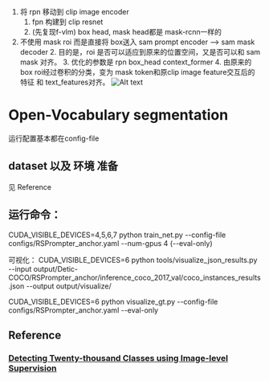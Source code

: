 <!-- Stage1: 
    train RPN in base classes
    (test rpn recall first)
Stage2:
    change contextformer -->

1. 将 rpn 移动到 clip image encoder
    1. fpn 构建到 clip resnet
    2. (先复现f-vlm) box head, mask head都是 mask-rcnn一样的
2. 不使用 mask roi 而是直接将 box送入 sam prompt encoder --> sam mask decoder
    2. 目的是，roi 是否可以适应到原来的位置空间，又是否可以和 sam mask 对齐。
    3. 优化的参数是 rpn box_head context_former
    4. 由原来的 box roi经过卷积的分类，变为 mask token和原clip image feature交互后的特征 和 text_features对齐。 
![Alt text](image.png)

# Open-Vocabulary segmentation
运行配置基本都在config-file

## dataset 以及 环境 准备
见 Reference

## 运行命令：
CUDA_VISIBLE_DEVICES=4,5,6,7 python train_net.py --config-file configs/RSPrompter_anchor.yaml --num-gpus 4 (--eval-only)

可视化：
CUDA_VISIBLE_DEVICES=6 python tools/visualize_json_results.py --input output/Detic-COCO/RSPrompter_anchor/inference_coco_2017_val/coco_instances_results.json --output output/visualize/

CUDA_VISIBLE_DEVICES=6 python visualize_gt.py --config-file configs/RSPrompter_anchor.yaml --eval-only
## Reference
### [Detecting Twenty-thousand Classes using Image-level Supervision](https://github.com/facebookresearch/Detic)
